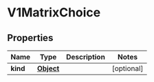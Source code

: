 

# V1MatrixChoice

## Properties

Name | Type | Description | Notes
------------ | ------------- | ------------- | -------------
**kind** | [**Object**](.md) |  |  [optional]




